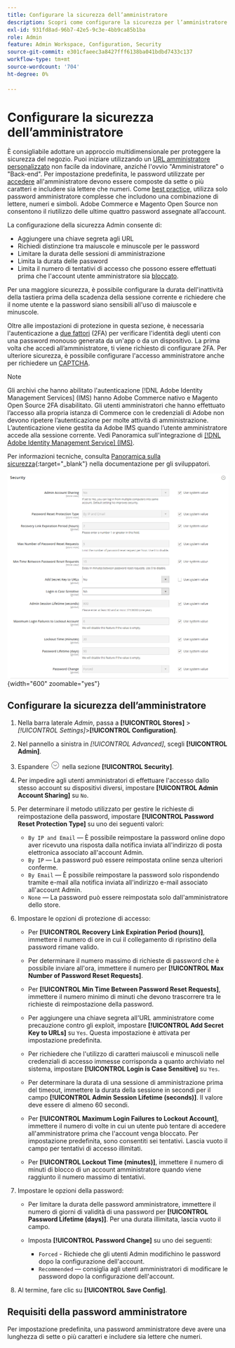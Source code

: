 ```yaml
---
title: Configurare la sicurezza dell’amministratore
description: Scopri come configurare la sicurezza per l’amministratore del tuo store.
exl-id: 931fd8ad-96b7-42e5-9c3e-4bb9ca85b1ba
role: Admin
feature: Admin Workspace, Configuration, Security
source-git-commit: e301cfaeec3a8427fff6138ba041bdbd7433c137
workflow-type: tm+mt
source-wordcount: '704'
ht-degree: 0%

---
```


# Configurare la sicurezza dell’amministratore

È consigliabile adottare un approccio multidimensionale per proteggere la sicurezza del negozio. Puoi iniziare utilizzando un [URL amministratore personalizzato](../stores-purchase/store-urls.md#use-a-custom-admin-url) non facile da indovinare, anziché l&#39;ovvio &quot;Amministratore&quot; o &quot;Back-end&quot;. Per impostazione predefinita, le password utilizzate per [accedere](../getting-started/admin-signin.md) all&#39;amministratore devono essere composte da sette o più caratteri e includere sia lettere che numeri. Come [best practice](https://experienceleague.adobe.com/docs/commerce-operations/implementation-playbook/best-practices/launch/security-best-practices.html?lang=it), utilizza solo password amministratore complesse che includono una combinazione di lettere, numeri e simboli. Adobe Commerce e Magento Open Source non consentono il riutilizzo delle ultime quattro password assegnate all’account.

La configurazione della sicurezza Admin consente di:

- Aggiungere una chiave segreta agli URL
- Richiedi distinzione tra maiuscole e minuscole per le password
- Limitare la durata delle sessioni di amministrazione
- Limita la durata delle password
- Limita il numero di tentativi di accesso che possono essere effettuati prima che l&#39;account utente amministratore sia [bloccato](permissions-users-all.md#locked-users).

Per una maggiore sicurezza, è possibile configurare la durata dell&#39;inattività della tastiera prima della scadenza della sessione corrente e richiedere che il nome utente e la password siano sensibili all&#39;uso di maiuscole e minuscole.

Oltre alle impostazioni di protezione in questa sezione, è necessaria l&#39;autenticazione a [due fattori](security-two-factor-authentication.md) (2FA) per verificare l&#39;identità degli utenti con una password monouso generata da un&#39;app o da un dispositivo. La prima volta che accedi all’amministratore, ti viene richiesto di configurare 2FA. Per ulteriore sicurezza, è possibile configurare l&#39;accesso amministratore anche per richiedere un [CAPTCHA](security-captcha.md).

>[!NOTE]
>
>Gli archivi che hanno abilitato l&#39;autenticazione [!DNL Adobe Identity Management Services] (IMS) hanno Adobe Commerce nativo e Magento Open Source 2FA disabilitato. Gli utenti amministratori che hanno effettuato l’accesso alla propria istanza di Commerce con le credenziali di Adobe non devono ripetere l’autenticazione per molte attività di amministrazione. L’autenticazione viene gestita da Adobe IMS quando l’utente amministratore accede alla sessione corrente. Vedi Panoramica sull&#39;integrazione di [[!DNL Adobe Identity Management Service] (IMS)](../getting-started/adobe-ims-integration-overview.md).

Per informazioni tecniche, consulta [Panoramica sulla sicurezza](https://developer.adobe.com/commerce/php/architecture/basics/security/){:target=&quot;_blank&quot;} nella documentazione per gli sviluppatori.

![Sicurezza amministratore](../configuration-reference/advanced/assets/admin-security.png){width="600" zoomable="yes"}

## Configurare la sicurezza dell’amministratore

1. Nella barra laterale _Admin_, passa a **[!UICONTROL Stores]** > _[!UICONTROL Settings]_>**[!UICONTROL Configuration]**.

1. Nel pannello a sinistra in _[!UICONTROL Advanced]_, scegli **[!UICONTROL Admin]**.

1. Espandere ![Il selettore di espansione](../assets/icon-display-expand.png) nella sezione **[!UICONTROL Security]**.

1. Per impedire agli utenti amministratori di effettuare l&#39;accesso dallo stesso account su dispositivi diversi, impostare **[!UICONTROL Admin Account Sharing]** su `No`.

1. Per determinare il metodo utilizzato per gestire le richieste di reimpostazione della password, impostare **[!UICONTROL Password Reset Protection Type]** su uno dei seguenti valori:

   - `By IP and Email` — È possibile reimpostare la password online dopo aver ricevuto una risposta dalla notifica inviata all&#39;indirizzo di posta elettronica associato all&#39;account Admin.
   - `By IP` — La password può essere reimpostata online senza ulteriori conferme.
   - `By Email` — È possibile reimpostare la password solo rispondendo tramite e-mail alla notifica inviata all&#39;indirizzo e-mail associato all&#39;account Admin.
   - `None` — La password può essere reimpostata solo dall&#39;amministratore dello store.

1. Impostare le opzioni di protezione di accesso:

   - Per **[!UICONTROL Recovery Link Expiration Period (hours)]**, immettere il numero di ore in cui il collegamento di ripristino della password rimane valido.

   - Per determinare il numero massimo di richieste di password che è possibile inviare all&#39;ora, immettere il numero per **[!UICONTROL Max Number of Password Reset Requests]**.

   - Per **[!UICONTROL Min Time Between Password Reset Requests]**, immettere il numero minimo di minuti che devono trascorrere tra le richieste di reimpostazione della password.

   - Per aggiungere una chiave segreta all&#39;URL amministratore come precauzione contro gli exploit, impostare **[!UICONTROL Add Secret Key to URLs]** su `Yes`. Questa impostazione è attivata per impostazione predefinita.

   - Per richiedere che l&#39;utilizzo di caratteri maiuscoli e minuscoli nelle credenziali di accesso immesse corrisponda a quanto archiviato nel sistema, impostare **[!UICONTROL Login is Case Sensitive]** su `Yes`.

   - Per determinare la durata di una sessione di amministrazione prima del timeout, immettere la durata della sessione in secondi per il campo **[!UICONTROL Admin Session Lifetime (seconds)]**. Il valore deve essere di almeno 60 secondi.

   - Per **[!UICONTROL Maximum Login Failures to Lockout Account]**, immettere il numero di volte in cui un utente può tentare di accedere all&#39;amministratore prima che l&#39;account venga bloccato. Per impostazione predefinita, sono consentiti sei tentativi. Lascia vuoto il campo per tentativi di accesso illimitati.

   - Per **[!UICONTROL Lockout Time (minutes)]**, immettere il numero di minuti di blocco di un account amministratore quando viene raggiunto il numero massimo di tentativi.

1. Impostare le opzioni della password:

   - Per limitare la durata delle password amministratore, immettere il numero di giorni di validità di una password per **[!UICONTROL Password Lifetime (days)]**. Per una durata illimitata, lascia vuoto il campo.

   - Imposta **[!UICONTROL Password Change]** su uno dei seguenti:

      - `Forced` - Richiede che gli utenti Admin modifichino le password dopo la configurazione dell&#39;account.
      - `Recommended` — consiglia agli utenti amministratori di modificare le password dopo la configurazione dell&#39;account.

1. Al termine, fare clic su **[!UICONTROL Save Config]**.

## Requisiti della password amministratore

Per impostazione predefinita, una password amministratore deve avere una lunghezza di sette o più caratteri e includere sia lettere che numeri.
